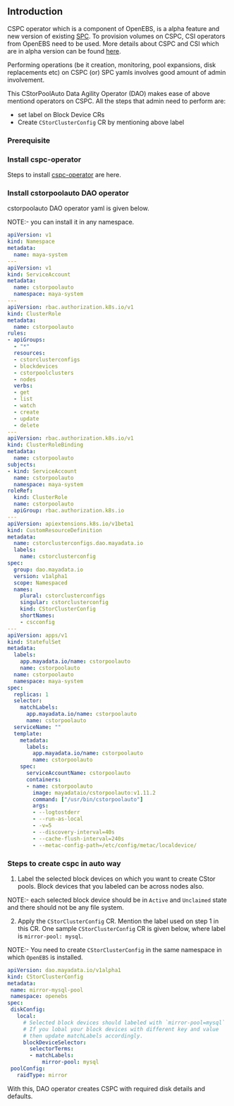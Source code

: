 ## Introduction
CSPC operator which is a component of OpenEBS, is a alpha feature and new version of existing [SPC](https://docs.openebs.io/docs/next/ugcstor.html#creating-cStor-storage-pools).
To provision volumes on CSPC, CSI operators from OpenEBS need to be used. More details about CSPC and CSI which are in alpha version can be found [here](https://docs.openebs.io/docs/next/alphafeatures.html).

Performing operations (be it creation, monitoring, pool expansions, disk replacements etc)  on CSPC (or) SPC yamls involves good amount of admin involvement.

This CStorPoolAuto Data Agility Operator (DAO) makes ease of above mentiond operators on CSPC.
All the steps that admin need to perform are:
- set label on Block Device CRs
- Create `CStorClusterConfig` CR by mentioning above label


### Prerequisite

### Install cspc-operator
Steps to install  [cspc-operator](https://docs.openebs.io/docs/next/alphafeatures.html#install-openebs-cspc-operator) are here.

### Install cstorpoolauto DAO operator
cstorpoolauto DAO operator yaml is given below.

NOTE:- you can install it in any namespace.
```yaml
apiVersion: v1
kind: Namespace
metadata:
  name: maya-system
---
apiVersion: v1
kind: ServiceAccount
metadata:
  name: cstorpoolauto
  namespace: maya-system
---
apiVersion: rbac.authorization.k8s.io/v1
kind: ClusterRole
metadata:
  name: cstorpoolauto
rules:
- apiGroups:
  - "*"
  resources:
  - cstorclusterconfigs
  - blockdevices
  - cstorpoolclusters
  - nodes
  verbs:
  - get
  - list
  - watch
  - create
  - update
  - delete
---
apiVersion: rbac.authorization.k8s.io/v1
kind: ClusterRoleBinding
metadata:
  name: cstorpoolauto
subjects:
- kind: ServiceAccount
  name: cstorpoolauto
  namespace: maya-system
roleRef:
  kind: ClusterRole
  name: cstorpoolauto
  apiGroup: rbac.authorization.k8s.io
---
apiVersion: apiextensions.k8s.io/v1beta1
kind: CustomResourceDefinition
metadata:
  name: cstorclusterconfigs.dao.mayadata.io
  labels:
    name: cstorclusterconfig
spec:
  group: dao.mayadata.io
  version: v1alpha1
  scope: Namespaced
  names:
    plural: cstorclusterconfigs
    singular: cstorclusterconfig
    kind: CStorClusterConfig
    shortNames:
    - cscconfig
---
apiVersion: apps/v1
kind: StatefulSet
metadata:
  labels:
    app.mayadata.io/name: cstorpoolauto
    name: cstorpoolauto
  name: cstorpoolauto
  namespace: maya-system
spec:
  replicas: 1
  selector:
    matchLabels:
      app.mayadata.io/name: cstorpoolauto
      name: cstorpoolauto
  serviceName: ""
  template:
    metadata:
      labels:
        app.mayadata.io/name: cstorpoolauto
        name: cstorpoolauto
    spec:
      serviceAccountName: cstorpoolauto
      containers:
      - name: cstorpoolauto
        image: mayadataio/cstorpoolauto:v1.11.2
        command: ["/usr/bin/cstorpoolauto"]
        args:
        - --logtostderr
        - --run-as-local
        - -v=5
        - --discovery-interval=40s
        - --cache-flush-interval=240s
        - --metac-config-path=/etc/config/metac/localdevice/
 ```
 ### Steps to create cspc in auto way
1. Label the selected block devices on which you want to create CStor pools. Block devices that you labeled can be across nodes also.
 
 NOTE:- each selected block device should be in `Active` and `Unclaimed` state and there should not be any file system.
 
2. Apply the `CStorClusterConfig` CR. Mention the label used on step 1 in this CR. One sample `CStorClusterConfig` CR is given below, where label is `mirror-pool: mysql`.
 
 NOTE:- You need to create `CStorClusterConfig` in the same namespace in which `OpenEBS` is installed.
 ```yaml
 apiVersion: dao.mayadata.io/v1alpha1
kind: CStorClusterConfig
metadata:
  name: mirror-mysql-pool
  namespace: openebs
spec:
  diskConfig:
    local:
      # Selected block devices should labeled with `mirror-pool=mysql`
      # If you lobal your block devices with different key and value
      # then update matchLabels accordingly.
      blockDeviceSelector:
        selectorTerms:
        - matchLabels:
            mirror-pool: mysql
  poolConfig:
    raidType: mirror
```

With this, DAO operator creates CSPC with required disk details and defaults.
